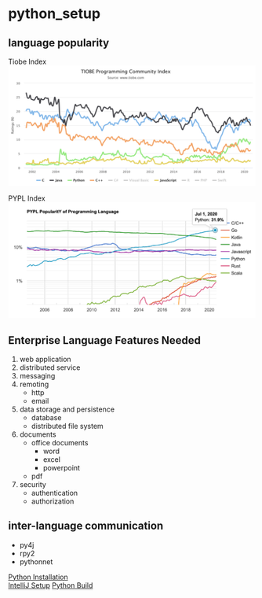 # python_setup

## language popularity

Tiobe Index
![Tiobe Index](tiobe_index.png)

PYPL Index
![PYPL Index](pypl_index.png)

## Enterprise Language Features Needed
1. web application
2. distributed service
3. messaging
4. remoting
    - http
    - email
5. data storage and persistence 
    - database
    - distributed file system
6. documents
    - office documents
        - word
        - excel
        - powerpoint
    - pdf
7. security
    - authentication
    - authorization
    
## inter-language communication
- py4j
- rpy2
- pythonnet

[Python Installation](python_installation.md)  
[IntelliJ Setup](intellij_setup.md)
[Python Build](python_build.md)